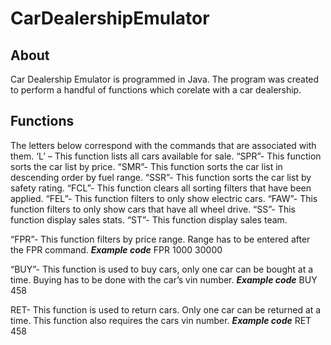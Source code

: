 
# CarDealershipEmulator
 
## About
Car Dealership Emulator is programmed in Java. The program was created to perform a handful of functions which corelate with a car dealership.

## Functions
The letters below correspond with the commands that are associated with them. 
‘L’ – This function lists all cars available for sale.
“SPR”- This function sorts the car list by price. 
“SMR”- This function sorts the car list in descending order by fuel range. 
“SSR”-  This function sorts the car list by safety rating. 
“FCL”- This function clears all sorting filters that have been applied.
“FEL”- This function filters to only show electric cars.
“FAW”- This function filters to only show cars that have all wheel drive.
“SS”- This function display sales stats. 
“ST”- This function display sales team. 

“FPR”- This function filters by price range. Range has to be entered after the FPR command.
***Example code***
FPR 1000 30000
 
“BUY”- This function is used to buy cars, only one car can be bought at a time. Buying has to be done with the car’s vin number. 
***Example code***
BUY 458 

RET- This function is used to return cars. Only one car can be returned at a time. This function also requires the cars vin number. 
***Example code***
RET 458 



